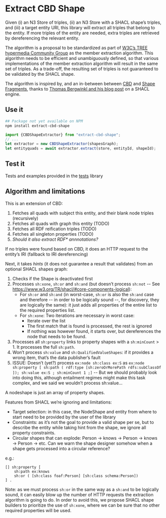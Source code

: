 # Extract CBD Shape

Given (i) an N3 Store of triples, (ii) an N3 Store with a SHACL shape’s triples, and (iii) a target entity URI,
this library will extract all triples that belong to the entity.
If more triples of the entity are needed, extra triples are retrieved by dereferencing the relevant entity.

The algorithm is a proposal to be standardized as part of [W3C’s TREE hypermedia Community Group](https://w3id.org/tree/specification) as the member extraction algorithm. This algorithm needs to be efficient and unambiguously defined, so that various implementations of the member extraction algorithm will result in the same set of triples. As a trade-off, the resulting set of triples is not guaranteed to be validated by the SHACL shape.

The algorithm is inspired by, and an in-between between [CBD](https://www.w3.org/Submission/CBD/) and [Shape Fragments](https://github.com/Shape-Fragments/old-shapefragments-paper/blob/main/fullpaper.pdf), thanks to [Thomas Bergwinkl and his blog post](https://www.bergnet.org/2023/03/2023/shacl-engine/) on a SHACL engine.

## Use it

```bash
## Package not yet available on NPM
npm install extract-cbd-shape
```

```javascript
import {CBDShapeExtractor} from "extract-cbd-shape";
// ...
let extractor = new CBDShapeExtractor(shapesGraph);
let entityquads = await extractor.extract(store, entityId, shapeId);
```

## Test it

Tests and examples provided in the [tests](tests/) library

## Algorithm and limitations

This is an extension of CBD:
 1. Fetches all quads with subject this entity, and their blank node triples (recursively)
 2. Fetches all quads with graph this entity (TODO)
 3. Fetches all RDF reification triples (TODO)
 4. Fetches all singleton properties (TODO)
 5. _Should it also extract RDF* annnotations?_

If no triples were found based on CBD, it does an HTTP request to the entity’s IRI (fallback to IRI dereferencing)

Next, it takes _hints_ (it does not guarantee a result that validates) from an optional SHACL shapes graph:
 1. Checks if the Shape is deactivated first
 2. Processes `sh:xone`, `sh:or` and `sh:and` (but doesn’t process `sh:not` -- See https://www.w3.org/TR/shacl/#core-components-logical):
     * For `sh:or` and `sh:and` (in worst-case, `sh:or` is also the `sh:and` case and therefore -- in order to be logically sound --, for discovery, they are logically the same): it just adds all properties of the entire list to the required properties list.
     * For `sh:xone`: Two iterations are necessary in worst case:
         - Iterate over the list
         - The first match that is found is processed, the rest is ignored
         - If nothing was however found, it starts over, but dereferences the node that needs to be found.
 3. Processes all `sh:property` links to property shapes with a `sh:minCount` > 1. It processes the full `sh:path`.
 4. Won’t process `sh:value` and `sh:QualifiedValueShapes`: if it provides a wrong item, that’s the data publisher’s fault
 5. ISSUE: Doesn’t (yet?) process `ex:node sh:class ex:S` as `ex:node sh:property [ sh:path ( rdf:type [sh:zeroOrMorePath rdfs:subClassOf ]); sh:value ex:S ; sh:minCount 1 ;]` -- But we should probably look into doing this, although entailment regimes might make this task complex, and we said we wouldn’t process sh:value...
 

A nodeshape is just an array of property shapes.

Features from SHACL we’re ignoring and limitations:
 * Target selection: in this case, the NodeShape and entity from where to start need to be provided by the user of the library
 * Constraints: as it’s not the goal to provide a valid shape per se, but to describe the entity while taking hint from the shape, we ignore all property constraints.
 * Circular shapes that can explode: Person → knows → Person → knows → Person → etc. Can we warn the shape designer somehow when a shape gets processed into a circular reference?

e.g.:
```turtle
[] sh:property [
    sh:path ex:knows
    sh:or ( [sh:class foaf:Person] [sh:class schema:Person])
] .
```

Note: as we must process `sh:or` in the same way as a `sh:and` to be logically sound, it can easily blow up the number of HTTP requests the extraction algorithm is going to do. In order to avoid this, we propose SHACL shape builders to prioritize the use of `sh:xone`, where we can be sure that no other required properties will be used.